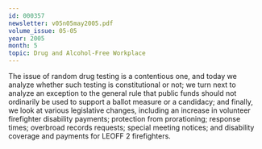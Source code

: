 ```yaml
---
id: 000357
newsletter: v05n05may2005.pdf
volume_issue: 05-05
year: 2005
month: 5
topic: Drug and Alcohol-Free Workplace
---
```


The issue of random drug testing is a contentious one, and today we analyze whether such testing is constitutional or not; we turn next to analyze an exception to the general rule that public funds
should not ordinarily be used to support a ballot measure or a candidacy; and finally, we look at various legislative changes, including an increase in volunteer firefighter disability payments; protection from prorationing; response times; overbroad records requests; special meeting notices; and disability coverage and payments for LEOFF 2 firefighters.